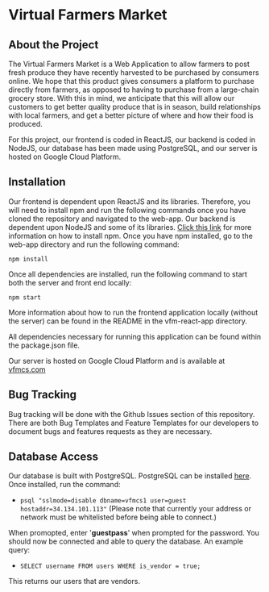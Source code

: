 # Virtual Farmers Market
## About the Project
The Virtual Farmers Market is a Web Application to allow farmers to post fresh produce they have recently harvested to be purchased by consumers online. We hope that this product gives consumers a platform to purchase directly from farmers, as opposed to having to purchase from a large-chain grocery store. With this in mind, we anticipate that this will allow our customers to get better quality produce that is in season, build relationships with local farmers, and get a better picture of where and how their food is produced. 

For this project, our frontend is coded in ReactJS, our backend is coded in NodeJS, our database has been made using PostgreSQL, and our server is hosted on Google Cloud Platform. 

## Installation
Our frontend is dependent upon ReactJS and its libraries. Therefore, you will need to install npm and run the following commands once you have cloned the repository and navigated to the web-app. Our backend is dependent upon NodeJS and some of its libraries. [Click this link](https://docs.npmjs.com/downloading-and-installing-node-js-and-npm) for more information on how to install npm. Once you have npm installed, go to the web-app directory and run the following command:

`npm install`

Once all dependencies are installed, run the following command to start both the server and front end locally:

`npm start`

More information about how to run the frontend application locally (without the server) can be found in the README in the vfm-react-app directory. 

All dependencies necessary for running this application can be found within the package.json file.

Our server is hosted on Google Cloud Platform and is available at [vfmcs.com](vfmcs.com)

## Bug Tracking
Bug tracking will be done with the Github Issues section of this repository. There are both Bug Templates and Feature Templates for our developers to document bugs and features requests as they are necessary.

## Database Access
Our database is built with PostgreSQL. PostgreSQL can be installed [here](https://www.postgresql.org/download/). Once installed, run the command:

- `psql "sslmode=disable dbname=vfmcs1 user=guest hostaddr=34.134.101.113"`
(Please note that currently your address or network must be whitelisted before being able to connect.)

When promopted, enter '**guestpass**' when prompted for the password. You should now be connected and able to query the database.
An example query:

- `SELECT username FROM users WHERE is_vendor = true;`

This returns our users that are vendors.


